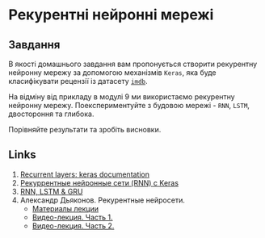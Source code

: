 # Рекурентні нейронні мережі

## Завдання

В якості домашнього завдання вам пропонується створити рекурентну нейронну мережу за допомогою механізмів `Keras`, яка буде класифікувати рецензії із датасету [`imdb`](https://keras.io/api/datasets/imdb/).

На відміну від прикладу в модулі 9 ми використаємо рекурентну нейронну мережу. Поекспериментуйте з будовою мережі - `RNN`, `LSTM`, двостороння та глибока.

Порівняйте результати та зробіть висновки.

## Links

1. [Recurrent layers: keras documentation](https://keras.io/api/layers/recurrent_layers/)
2. [Рекуррентные нейронные сети (RNN) с Keras](https://habr.com/ru/articles/487808/)
3. [RNN, LSTM & GRU](http://dprogrammer.org/rnn-lstm-gru)
4. Александр Дьяконов. Рекурентные нейросети.
   - [Материалы лекции](https://github.com/Dyakonov/DL/blob/master/2022/DL_3NLP_01rnn_202203a.pdf)
   - [Видео-лекция. Часть 1.](https://www.youtube.com/watch?v=mxXAwV-8w74&t=1192s)
   - [Видео-лекция. Часть 2.](https://youtu.be/TyRcJ113bEo?list=PLaRUeIuewv8BYOrm6HBgJKbGUD-jcBQpW)